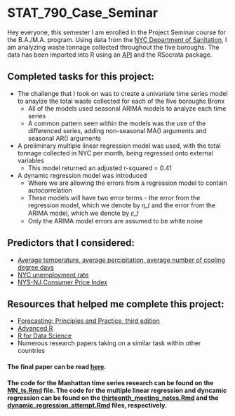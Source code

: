 # STAT_790_Case_Seminar
Hey everyone, this semester I am enrolled in the Project Seminar course for the B.A./M.A. program. Using data from the [NYC Department of Sanitation](https://data.cityofnewyork.us/City-Government/DSNY-Monthly-Tonnage-Data/ebb7-mvp5), I am analyzing waste tonnage collected throughout the five boroughs. The data has been imported into R using an [API](https://dev.socrata.com/foundry/data.cityofnewyork.us/ebb7-mvp5) and the RSocrata package.

## Completed tasks for this project:
* The challenge that I took on was to create a univariate time series model to anaylze the total waste collected for each of the five boroughs Bronx
  + All of the models used seasonal ARIMA models to analyze each time series
  + A common pattern seen within the models was the use of the differenced series, adding non-seasonal MA() arguments and seasonal AR() arguments
* A preliminary multiple linear regression model was used, with the total tonnage collected in NYC per month, being regressed onto external variables
  + This model returned an adjusted r-squared = 0.41
* A dynamic regression model was introduced
  + Where we are allowing the errors from a regression model to contain autocorrelation
  + These models will have two error terms - the error from the regression model, which we denote by 𝜂_𝑡 and the error from the ARIMA model, which we denote by 𝜀_𝑡
  +  Only the ARIMA model errors are assumed to be white noise

## Predictors that I considered:
* [Average temperature, average percipitation, average number of cooling degree days](https://www.weather.gov/wrh/Climate?wfo=okx)
* [NYC unemployment rate](https://statistics.labor.ny.gov/lslaus.shtm)
* [NYS-NJ Consumer Price Index](https://www.bls.gov/regions/new-york-new-jersey/data/xg-tables/ro2xgcpiny1967.htm)

## Resources that helped me complete this project:
* [Forecasting: Principles and Practice, third edition](https://otexts.com/fpp3/)
* [Advanced R](https://adv-r.hadley.nz/index.html)
* [R for Data Science](https://r4ds.had.co.nz/)
* Numerous research papers taking on a similar task within other countries

#### The final paper can be read [here](https://github.com/Lupercio421/STAT_790_Case_Seminar/blob/main/final_paper/Lupercio_Daniel_STAT_790_final_paper.pdf).

#### The code for the Manhattan time series research can be found on the [MN_ts.Rmd](https://github.com/Lupercio421/STAT_790_Case_Seminar/blob/main/Manhattan_time_series/MN_ts.Rmd) file. The code for the multiple linear regression and dyncamic regression can be found on the [thirteenth_meeting_notes.Rmd](https://github.com/Lupercio421/STAT_790_Case_Seminar/blob/main/multiple_linear_regression/thirteenth_meeting_notes.Rmd) and the [dynamic_regression_attempt.Rmd](https://github.com/Lupercio421/STAT_790_Case_Seminar/blob/main/dynamic_regression/dynamic_regression_attempt.Rmd) files, respectively.
